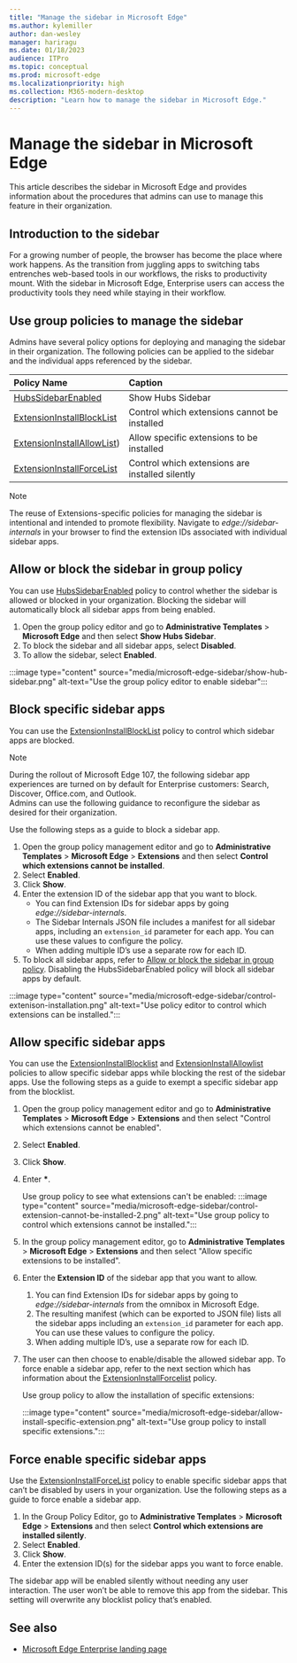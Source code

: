 ```yaml
---
title: "Manage the sidebar in Microsoft Edge"
ms.author: kylemiller
author: dan-wesley
manager: hariragu
ms.date: 01/18/2023
audience: ITPro
ms.topic: conceptual
ms.prod: microsoft-edge
ms.localizationpriority: high
ms.collection: M365-modern-desktop
description: "Learn how to manage the sidebar in Microsoft Edge."
---
```


# Manage the sidebar in Microsoft Edge

This article describes the sidebar in Microsoft Edge and provides information about the  procedures that admins can use to manage this feature  in their organization.

## Introduction to the sidebar

For a growing number of people, the browser has become the place where work happens. As the transition from juggling apps to switching tabs entrenches web-based tools in our workflows, the risks to productivity mount. With the sidebar in Microsoft Edge, Enterprise users can access the productivity  tools  they need while staying in their workflow.

## Use group policies to manage the sidebar

Admins have several policy options for deploying and managing the sidebar in their organization. The following policies can be applied to the sidebar and the individual apps referenced by the sidebar.

| Policy Name | Caption |
|:-----|:-----|
| [HubsSidebarEnabled](/deployedge/microsoft-edge-policies#hubssidebarenabled) | Show Hubs Sidebar |
| [ExtensionInstallBlockList](/deployedge/microsoft-edge-policies#extensioninstallblocklist) | Control which extensions cannot be installed |
| [ExtensionInstallAllowList](/deployedge/microsoft-edge-policies#extensioninstallallowlist)) |  Allow specific extensions to be installed |
| [ExtensionInstallForceList](/deployedge/microsoft-edge-policies#extensioninstallforcelist) | Control which extensions are installed silently |

> [!NOTE]
> The reuse of Extensions-specific policies for managing the sidebar is intentional and intended to promote flexibility. Navigate to *edge://sidebar-internals* in your browser to find the extension IDs associated with individual sidebar apps.

## Allow or block the sidebar in group policy

You can use [HubsSidebarEnabled](/deployedge/microsoft-edge-policies#hubssidebarenabled)  policy to control whether the sidebar is allowed or blocked in your organization. Blocking the sidebar will automatically block all sidebar apps from being enabled.

1. Open the group policy editor and go to **Administrative Templates** > **Microsoft Edge** and then select **Show Hubs Sidebar**.
2. To block the sidebar and all sidebar apps, select **Disabled**.
3. To allow the sidebar, select **Enabled**.

:::image type="content" source="media/microsoft-edge-sidebar/show-hub-sidebar.png" alt-text="Use the group policy editor to enable sidebar":::

## Block specific sidebar apps

You can use the [ExtensionInstallBlockList](/deployedge/microsoft-edge-policies#extensioninstallblocklist) policy to control which sidebar apps are blocked.

> [!NOTE]
> During the rollout of Microsoft Edge 107, the following sidebar app experiences are turned on by default for Enterprise customers: Search, Discover, Office.com, and Outlook. <br> 
> Admins can use the following guidance to reconfigure the sidebar as desired for their organization.

Use the following steps as a guide to block a sidebar app.

1. Open the group policy management editor and go to **Administrative Templates** > **Microsoft Edge** > **Extensions** and then select **Control which extensions cannot be installed**.
2. Select **Enabled**.
3. Click **Show**.
4. Enter the extension ID of the sidebar app that you want to block.
   -  You can find Extension IDs for sidebar apps by going *edge://sidebar-internals*.
   - The Sidebar Internals JSON file includes a manifest for all sidebar apps, including an `extension_id` parameter for each app. You can use these values to configure the policy.
   - When adding multiple ID’s use a separate row for each ID.
5. To block all sidebar apps, refer to [Allow or block the sidebar in group policy](#allow-or-block-the-sidebar-in-group-policy). Disabling the HubsSidebarEnabled policy will block all sidebar apps by default.

:::image type="content" source="media/microsoft-edge-sidebar/control-extenison-installation.png" alt-text="Use policy editor to control which extensions can be installed.":::

## Allow specific sidebar apps

You can use the [ExtensionInstallBlocklist](/deployedge/microsoft-edge-policies#extensioninstallblocklist) and [ExtensionInstallAllowlist](/deployedge/microsoft-edge-policies#extensioninstallallowlist) policies to allow specific sidebar apps while blocking the rest of the sidebar apps. Use the following steps as a guide to exempt a specific sidebar app from the blocklist.

1. Open the group policy management editor and go to **Administrative Templates** > **Microsoft Edge** > **Extensions** and then select "Control which extensions cannot be enabled".
2. Select **Enabled**.
3. Click **Show**.
4. Enter **\***.

   Use group policy to see what extensions can't be enabled:
:::image type="content" source="media/microsoft-edge-sidebar/control-extension-cannot-be-installed-2.png" alt-text="Use group policy to control which extensions cannot be installed.":::

5. In the group policy management editor, go to **Administrative Templates** > **Microsoft Edge** > **Extensions** and then select "Allow specific extensions to be installed".
6. Enter the **Extension ID** of the sidebar app that you want to allow.
   1. You can find Extension IDs for sidebar apps by going to *edge://sidebar-internals* from the omnibox in Microsoft Edge.
   1. The resulting manifest (which can be exported to JSON file) lists all the  sidebar apps including an `extension_id` parameter for each app. You can use these values to configure the policy.
   1. When adding multiple ID’s, use a separate row for each ID.
7. The user can then choose to enable/disable the allowed sidebar app. To force enable a sidebar app, refer to the next section which has information about the [ExtensionInstallForcelist](/deployedge/microsoft-edge-policies#extensioninstallforcelist) policy.

   Use group policy to allow the installation of specific extensions:

   :::image type="content" source="media/microsoft-edge-sidebar/allow-install-specific-extension.png" alt-text="Use group policy to install specific extensions.":::

## Force enable specific sidebar apps

Use the [ExtensionInstallForceList](/deployedge/microsoft-edge-policies#extensioninstallforcelist) policy to enable specific sidebar apps that can’t be disabled by users in your organization. Use the following steps as a guide to force enable a sidebar app.

1. In the Group Policy Editor, go to **Administrative Templates** > **Microsoft Edge** > **Extensions** and then select **Control which extensions are installed silently**.
2. Select **Enabled**.
3. Click **Show**.
4. Enter the extension ID(s) for the sidebar apps you want to force enable.

The sidebar app will be enabled silently without needing any user interaction. The user won’t be able to remove this app from the sidebar. This setting will overwrite any blocklist policy that’s enabled.

## See also

- [Microsoft Edge Enterprise landing page](https://aka.ms/EdgeEnterprise)